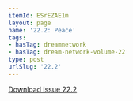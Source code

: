 ```yaml
---
itemId: ESrEZAE1m
layout: page
name: '22.2: Peace'
tags:
- hasTag: dreamnetwork
- hasTag: dream-network-volume-22
type: post
urlSlug: '22.2'
---
```

<a href="../files/pdfs/Volume_22/22.2_evolution_II.pdf" download="">Download issue 22.2</a>